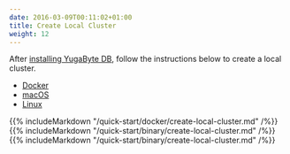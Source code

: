 ```yaml
---
date: 2016-03-09T00:11:02+01:00
title: Create Local Cluster
weight: 12
---
```


After [installing YugaByte DB](quick-start/install/), follow the instructions below to create a local cluster.

<ul class="nav nav-tabs">
  <li class="active">
    <a data-toggle="tab" href="#docker">
      <i class="icon-docker"></i>
      Docker
    </a>
  </li>
  <li >
    <a data-toggle="tab" href="#macos">
      <i class="fa fa-apple" aria-hidden="true"></i>
      macOS
    </a>
  </li>
  <li>
    <a data-toggle="tab" href="#linux">
      <i class="fa fa-linux" aria-hidden="true"></i>
      Linux
    </a>
  </li>
</ul>

<div class="tab-content">
  <div id="docker" class="tab-pane fade in active">
    {{% includeMarkdown "/quick-start/docker/create-local-cluster.md" /%}}
  </div>
  <div id="macos" class="tab-pane fade">
   {{% includeMarkdown "/quick-start/binary/create-local-cluster.md" /%}}
  </div>
  <div id="linux" class="tab-pane fade">
    {{% includeMarkdown "/quick-start/binary/create-local-cluster.md" /%}}
  </div> 
</div>